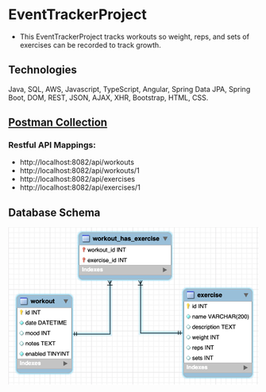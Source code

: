 # EventTrackerProject
- This EventTrackerProject tracks workouts so weight, reps, and sets of exercises can be recorded to track growth.
## Technologies
Java, SQL, AWS, Javascript, TypeScript, Angular, Spring Data JPA, Spring Boot, DOM, REST, JSON, AJAX, XHR, Bootstrap, HTML, CSS.

## <a href="https://github.com/amcmike3/EventTrackerProject/blob/main/postman/postman_collection.json"> Postman Collection<a/>
### Restful API Mappings:
- http://localhost:8082/api/workouts
- http://localhost:8082/api/workouts/1
- http://localhost:8082/api/exercises
- http://localhost:8082/api/exercises/1


## Database Schema
![](https://github.com/amcmike3/EventTrackerProject/blob/main/Screen%20Shot%202023-01-23%20at%208.20.34%20AM.png)
